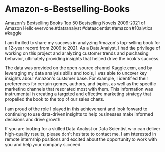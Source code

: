 # Amazon-s-Bestselling-Books
Amazon's Bestselling Books
Top 50 Bestselling Novels 2009-2021 of Amazon
Hello everyone,#dataanalyst #datascientist #amazon #10alytics #kaggle

I am thrilled to share my success in analyzing Amazon's top-selling book for a 12-year record from 2009 to 2021. As a Data Analyst, I had the privilege of working on this project and analyzing customer trends and purchasing behavior, ultimately providing insights that helped drive the book's success.

The data was provided on the open-source channel Kaggle.com, and by leveraging my data analysis skills and tools, I was able to uncover key insights about Amazon's customer base. For example, I identified their preferences for certain genres, authors, and topics, as well as the specific marketing channels that resonated most with them. This information was instrumental in creating a targeted and effective marketing strategy that propelled the book to the top of our sales charts.

I am proud of the role I played in this achievement and look forward to continuing to use data-driven insights to help businesses make informed decisions and drive growth.

If you are looking for a skilled Data Analyst or Data Scientist who can deliver high-quality results, please don't hesitate to contact me.
I am interested in remote internship positions and excited about the opportunity to work with you and help your company succeed.
